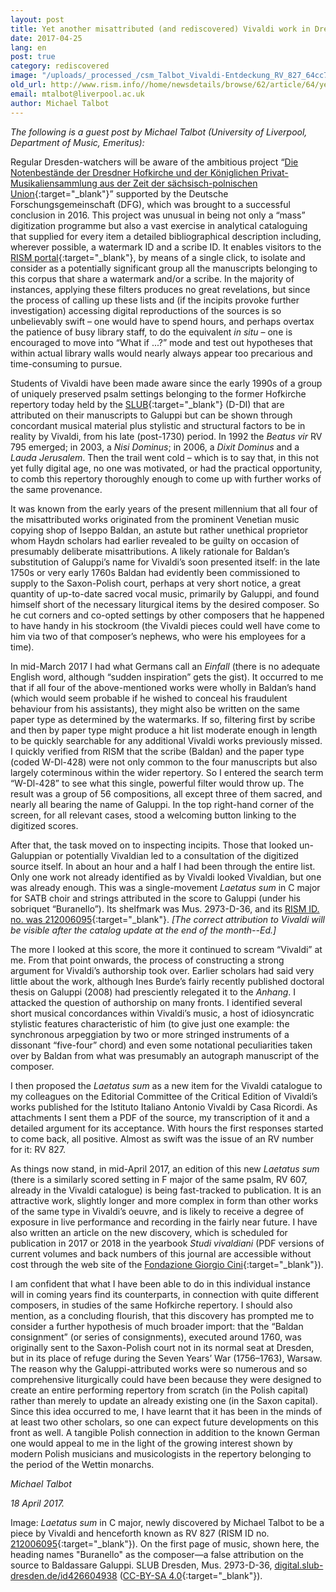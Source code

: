 ```yaml
---
layout: post
title: Yet another misattributed (and rediscovered) Vivaldi work in Dresden
date: 2017-04-25
lang: en
post: true
category: rediscovered
image: "/uploads/_processed_/csm_Talbot_Vivaldi-Entdeckung_RV_827_64cc70cc09.jpg"
old_url: http://www.rism.info//home/newsdetails/browse/62/article/64/yet-another-misattributed-and-rediscovered-vivaldi-work-in-dresden.html
email: mtalbot@liverpool.ac.uk
author: Michael Talbot
---
```



_The following is a guest post by Michael Talbot (University of Liverpool, Department of Music, Emeritus):_

Regular Dresden-watchers will be aware of the ambitious project “[Die Notenbestände der Dresdner Hofkirche und der Königlichen Privat-Musikaliensammlung aus der Zeit der sächsisch-polnischen Union](http://hofmusik.slub-dresden.de/en/themes/court-church-and-royal-private-music-collection/){:target="_blank"}” supported by the Deutsche Forschungsgemeinschaft (DFG), which was brought to a successful conclusion in 2016. This project was unusual in being not only a “mass” digitization programme but also a vast exercise in analytical cataloguing that supplied for every item a detailed bibliographical description including, wherever possible, a watermark ID and a scribe ID. It enables visitors to the [RISM portal](https://opac.rism.info/){:target="_blank"}, by means of a single click, to isolate and consider as a potentially significant group all the manuscripts belonging to this corpus that share a watermark and/or a scribe. In the majority of instances, applying these filters produces no great revelations, but since the process of calling up these lists and (if the incipits provoke further investigation) accessing digital reproductions of the sources is so unbelievably swift – one would have to spend hours, and perhaps overtax the patience of busy library staff, to do the equivalent _in situ_ – one is encouraged to move into “What if ...?” mode and test out hypotheses that within actual library walls would nearly always appear too precarious and time-consuming to pursue.

Students of Vivaldi have been made aware since the early 1990s of a group of uniquely preserved psalm settings belonging to the former Hofkirche repertory today held by the [SLUB](https://www.slub-dresden.de/startseite/){:target="_blank"} (D-Dl) that are attributed on their manuscripts to Galuppi but can be shown through concordant musical material plus stylistic and structural factors to be in reality by Vivaldi, from his late (post-1730) period. In 1992 the _Beatus vir_ RV 795 emerged; in 2003, a _Nisi Dominus_; in 2006, a _Dixit Dominus_ and a _Lauda Jerusalem_. Then the trail went cold – which is to say that, in this not yet fully digital age, no one was motivated, or had the practical opportunity, to comb this repertory thoroughly enough to come up with further works of the same provenance.

It was known from the early years of the present millennium that all four of the misattributed works originated from the prominent Venetian music copying shop of Iseppo Baldan, an astute but rather unethical proprietor whom Haydn scholars had earlier revealed to be guilty on occasion of presumably deliberate misattributions. A likely rationale for Baldan’s substitution of Galuppi’s name for Vivaldi’s soon presented itself: in the late 1750s or very early 1760s Baldan had evidently been commissioned to supply to the Saxon-Polish court, perhaps at very short notice, a great quantity of up-to-date sacred vocal music, primarily by Galuppi, and found himself short of the necessary liturgical items by the desired composer. So he cut corners and co-opted settings by other composers that he happened to have handy in his stockroom (the Vivaldi pieces could well have come to him via two of that composer’s nephews, who were his employees for a time).

In mid-March 2017 I had what Germans call an _Einfall_ (there is no adequate English word, although “sudden inspiration” gets the gist). It occurred to me that if all four of the above-mentioned works were wholly in Baldan’s hand (which would seem probable if he wished to conceal his fraudulent behaviour from his assistants), they might also be written on the same paper type as determined by the watermarks. If so, filtering first by scribe and then by paper type might produce a hit list moderate enough in length to be quickly searchable for any additional Vivaldi works previously missed. I quickly verified from RISM that the scribe (Baldan) and the paper type (coded W-Dl-428) were not only common to the four manuscripts but also largely coterminous within the wider repertory. So I entered the search term “W-Dl-428” to see what this single, powerful filter would throw up. The result was a group of 56 compositions, all except three of them sacred, and nearly all bearing the name of Galuppi. In the top right-hand corner of the screen, for all relevant cases, stood a welcoming button linking to the digitized scores.

After that, the task moved on to inspecting incipits. Those that looked un-Galuppian or potentially Vivaldian led to a consultation of the digitized source itself. In about an hour and a half I had been through the entire list. Only one work not already identified as by Vivaldi looked Vivaldian, but one was already enough. This was a single-movement _Laetatus sum_ in C major for SATB choir and strings attributed in the score to Galuppi (under his sobriquet “Buranello”). Its shelfmark was Mus. 2973-D-36, and its [RISM ID. no. was 212006095](https://opac.rism.info/search?id=212006095&Language=en){:target="_blank"}. _[The correct attribution to Vivaldi will be visible after the catalog update at the end of the month--Ed.]_

The more I looked at this score, the more it continued to scream “Vivaldi” at me. From that point onwards, the process of constructing a strong argument for Vivaldi’s authorship took over. Earlier scholars had said very little about the work, although Ines Burde’s fairly recently published doctoral thesis on Galuppi (2008) had presciently relegated it to the _Anhang_. I attacked the question of authorship on many fronts. I identified several short musical concordances within Vivaldi’s music, a host of idiosyncratic stylistic features characteristic of him (to give just one example: the synchronous arpeggiation by two or more stringed instruments of a dissonant “five-four” chord) and even some notational peculiarities taken over by Baldan from what was presumably an autograph manuscript of the composer.

I then proposed the _Laetatus sum_ as a new item for the Vivaldi catalogue to my colleagues on the Editorial Committee of the Critical Edition of Vivaldi’s works published for the Istituto Italiano Antonio Vivaldi by Casa Ricordi. As attachments I sent them a PDF of the source, my transcription of it and a detailed argument for its acceptance. With hours the first responses started to come back, all positive. Almost as swift was the issue of an RV number for it: RV 827.

As things now stand, in mid-April 2017, an edition of this new _Laetatus sum_ (there is a similarly scored setting in F major of the same psalm, RV 607, already in the Vivaldi catalogue) is being fast-tracked to publication. It is an attractive work, slightly longer and more complex in form than other works of the same type in Vivaldi’s oeuvre, and is likely to receive a degree of exposure in live performance and recording in the fairly near future. I have also written an article on the new discovery, which is scheduled for publication in 2017 or 2018 in the yearbook _Studi vivaldiani_ (PDF versions of current volumes and back numbers of this journal are accessible without cost through the web site of the [Fondazione Giorgio Cini](http://www.cini.it/publications/studi-vivaldiani-16){:target="_blank"}).

I am confident that what I have been able to do in this individual instance will in coming years find its counterparts, in connection with quite different composers, in studies of the same Hofkirche repertory. I should also mention, as a concluding flourish, that this discovery has prompted me to consider a further hypothesis of much broader import: that the “Baldan consignment” (or series of consignments), executed around 1760, was originally sent to the Saxon-Polish court not in its normal seat at Dresden, but in its place of refuge during the Seven Years’ War (1756–1763), Warsaw. The reason why the Galuppi-attributed works were so numerous and so comprehensive liturgically could have been because they were designed to create an entire performing repertory from scratch (in the Polish capital) rather than merely to update an already existing one (in the Saxon capital). Since this idea occurred to me, I have learnt that it has been in the minds of at least two other scholars, so one can expect future developments on this front as well. A tangible Polish connection in addition to the known German one would appeal to me in the light of the growing interest shown by modern Polish musicians and musicologists in the repertory belonging to the period of the Wettin monarchs.



_Michael Talbot_

_18 April 2017._

Image: _Laetatus sum_ in C major, newly discovered by Michael Talbot to be a piece by Vivaldi and henceforth known as RV 827 (RISM ID no. [212006095](https://opac.rism.info/search?id=212006095&Language=en){:target="_blank"}). On the first page of music, shown here, the heading names "Buranello" as the composer—a false attribution on the source to Baldassare Galuppi.
SLUB Dresden, Mus. 2973-D-36, [digital.slub-dresden.de/id426604938](http://digital.slub-dresden.de/id426604938) ([CC-BY-SA 4.0](http://creativecommons.org/licenses/by-sa/4.0/deed.de){:target="_blank"}).



<script type="text/javascript">var switchTo5x=true;</script><script type="text/javascript" src="http://w.sharethis.com/button/buttons.js"></script><script type="text/javascript">stLight.options({publisher: "9b601438-1ce1-49d8-bfd7-9cff5df54c17", doNotHash: false, doNotCopy: false, hashAddressBar: false});</script>




